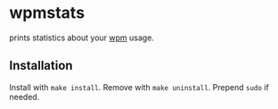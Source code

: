 wpmstats
========

prints statistics about your [wpm](https://github.com/cslarsen/wpm) usage.

Installation
------------

Install with `make install`. Remove with `make uninstall`. Prepend `sudo` if
needed.
